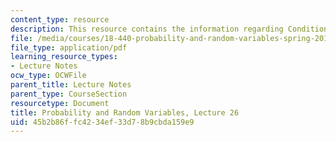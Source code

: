 ```yaml
---
content_type: resource
description: This resource contains the information regarding Conditional expectation.
file: /media/courses/18-440-probability-and-random-variables-spring-2014/45b2b86ffc4234ef33d78b9cbda159e9_MIT18_440S14_Lecture26.pdf
file_type: application/pdf
learning_resource_types:
- Lecture Notes
ocw_type: OCWFile
parent_title: Lecture Notes
parent_type: CourseSection
resourcetype: Document
title: Probability and Random Variables, Lecture 26
uid: 45b2b86f-fc42-34ef-33d7-8b9cbda159e9
---
```

